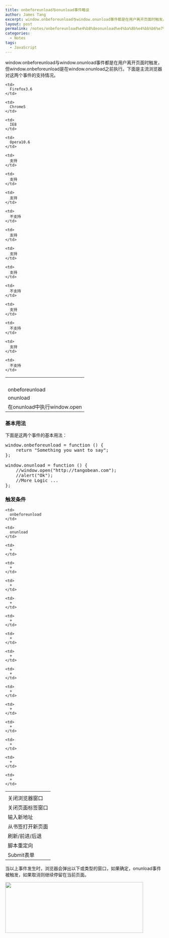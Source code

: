 ```yaml
---
title: onbeforeunload与onunload事件略谈
author: James Tang
excerpt: window.onbeforeunload与window.onunload事件都是在用户离开页面时触发。比如在编辑Gmail邮件时，如果关闭确认消息；有些垃圾网站也用它来不断地弹出新网页，这算是这两个事件常用的情形之一。
layout: post
permalink: /notes/onbeforeunload%e4%b8%8eonunload%e4%ba%8b%e4%bb%b6%e7%95%a5%e8%b0%88/
categories:
  - Notes
tags:
  - JavaScript
---
```

window.onbeforeunload与window.onunload事件都是在用户离开页面时触发，但window.onbeforeunload是在window.onunload之前执行。下面是主流浏览器对这两个事件的支持情况。

<table>
  <tr>
    <td>
       
    </td>
    
    <td>
      Firefox3.6
    </td>
    
    <td>
      Chrome5
    </td>
    
    <td>
      IE8
    </td>
    
    <td>
      Opera10.6
    </td>
  </tr>
  
  <tr>
    <td>
      onbeforeunload
    </td>
    
    <td>
      支持
    </td>
    
    <td>
      支持
    </td>
    
    <td>
      支持
    </td>
    
    <td>
      不支持
    </td>
  </tr>
  
  <tr>
    <td>
      onunload
    </td>
    
    <td>
      支持
    </td>
    
    <td>
      支持
    </td>
    
    <td>
      支持
    </td>
    
    <td>
      不支持
    </td>
  </tr>
  
  <tr>
    <td>
      在onunload中执行window.open
    </td>
    
    <td>
      支持
    </td>
    
    <td>
      不支持
    </td>
    
    <td>
      支持
    </td>
    
    <td>
      不支持
    </td>
  </tr>
</table>

### 基本用法

下面是这两个事件的基本用法：

<pre class="brush:javascript">window.onbeforeunload = function () {
	return "Something you want to say";
};

window.onunload = function () {
	//window.open("http://tangobean.com");
	//alert("Ok");
	//More Logic ...
};</pre>

### 触发条件

<table>
  <tr>
    <td>
    </td>
    
    <td>
      onbeforeunload
    </td>
    
    <td>
      onunload
    </td>
  </tr>
  
  <tr>
    <td>
      关闭浏览器窗口
    </td>
    
    <td>
      +
    </td>
    
    <td>
      +
    </td>
  </tr>
  
  <tr>
    <td>
      关闭页面标签窗口
    </td>
    
    <td>
      +
    </td>
    
    <td>
      +
    </td>
  </tr>
  
  <tr>
    <td>
      输入新地址
    </td>
    
    <td>
      +
    </td>
    
    <td>
      +
    </td>
  </tr>
  
  <tr>
    <td>
      从书签打开新页面
    </td>
    
    <td>
      +
    </td>
    
    <td>
      +
    </td>
  </tr>
  
  <tr>
    <td>
      刷新/前进/后退
    </td>
    
    <td>
      +
    </td>
    
    <td>
      +
    </td>
  </tr>
  
  <tr>
    <td>
      脚本重定向
    </td>
    
    <td>
      +
    </td>
    
    <td>
      +
    </td>
  </tr>
  
  <tr>
    <td>
      Submit表单
    </td>
    
    <td>
      +
    </td>
    
    <td>
      +
    </td>
  </tr>
</table>

当以上事件发生时，浏览器会弹出以下或类型的窗口，如果确定，onunload事件被触发，如果取消则继续停留在当前页面。

[<img src="http://tangobean.com/wp-content/uploads/2010/08/confirm_leave_page.png" alt="" title="confirm_leave_page" width="438" height="161" class="alignnone size-full wp-image-63" />][1]

 [1]: http://tangobean.com/wp-content/uploads/2010/08/confirm_leave_page.png